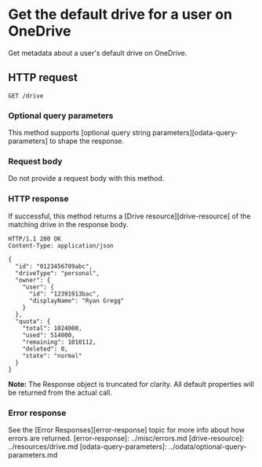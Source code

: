 # Get the default drive for a user on OneDrive

Get metadata about a user's default drive on OneDrive.

## HTTP request

<!-- {"blockType": "request", "name": "get-default-drive", "scopes": "files.read" } -->
```http
GET /drive
```

### Optional query parameters

This method supports [optional query string parameters][odata-query-parameters]
to shape the response.

### Request body
Do not provide a request body with this method.

### HTTP response

If successful, this method returns a [Drive resource][drive-resource] of
the matching drive in the response body.

<!-- { "blockType": "response", "@odata.type": "oneDrive.drive" } -->
```http
HTTP/1.1 200 OK
Content-Type: application/json

{
  "id": "0123456789abc",
  "driveType": "personal",
  "owner": {
    "user": {
      "id": "12391913bac",
      "displayName": "Ryan Gregg"
    }
  },
  "quota": {
    "total": 1024000,
    "used": 514000,
    "remaining": 1010112,
    "deleted": 0,
    "state": "normal"
  }
}

```
**Note:** The Response object is truncated for clarity. All default properties will
be returned from the actual call.

### Error response

See the [Error Responses][error-response] topic for more info about
how errors are returned.
[error-response]: ../misc/errors.md
[drive-resource]: ../resources/drive.md
[odata-query-parameters]: ../odata/optional-query-parameters.md

<!-- {
  "type": "#page.annotation",
  "description": "Get metadata about a user's default OneDrive.",
  "keywords": "drive,onedrive.drive,default drive",
  "section": "documentation",
  "tocPath": "Drives/Get default drive"
} -->
